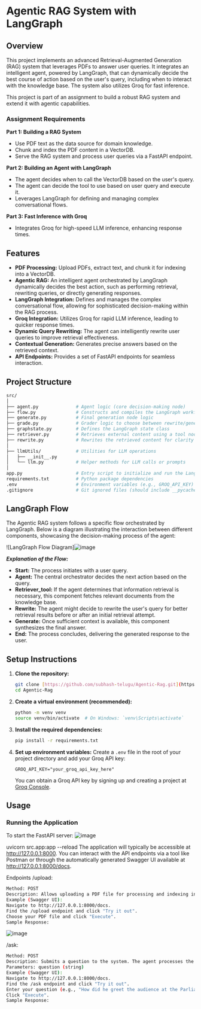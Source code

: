 # Agentic RAG System with LangGraph

## Overview

This project implements an advanced Retrieval-Augmented Generation (RAG) system that leverages PDFs to answer user queries. It integrates an intelligent agent, powered by LangGraph, that can dynamically decide the best course of action based on the user's query, including when to interact with the knowledge base. The system also utilizes Groq for fast inference.

This project is part of an assignment to build a robust RAG system and extend it with agentic capabilities.

### Assignment Requirements

**Part 1: Building a RAG System**
* Use PDF text as the data source for domain knowledge.
* Chunk and index the PDF content in a VectorDB.
* Serve the RAG system and process user queries via a FastAPI endpoint.

**Part 2: Building an Agent with LangGraph**
* The agent decides when to call the VectorDB based on the user's query.
* The agent can decide the tool to use based on user query and execute it.
* Leverages LangGraph for defining and managing complex conversational flows.

**Part 3: Fast Inference with Groq**
* Integrates Groq for high-speed LLM inference, enhancing response times.

## Features

* **PDF Processing:** Upload PDFs, extract text, and chunk it for indexing into a VectorDB.
* **Agentic RAG:** An intelligent agent orchestrated by LangGraph dynamically decides the best action, such as performing retrieval, rewriting queries, or directly generating responses.
* **LangGraph Integration:** Defines and manages the complex conversational flow, allowing for sophisticated decision-making within the RAG process.
* **Groq Integration:** Utilizes Groq for rapid LLM inference, leading to quicker response times.
* **Dynamic Query Rewriting:** The agent can intelligently rewrite user queries to improve retrieval effectiveness.
* **Contextual Generation:** Generates precise answers based on the retrieved context.
* **API Endpoints:** Provides a set of FastAPI endpoints for seamless interaction.

## Project Structure

```bash
src/
│
├── agent.py              # Agent logic (core decision-making node)
├── flow.py               # Constructs and compiles the LangGraph workflow
├── generate.py           # Final generation node logic
├── grade.py              # Grader logic to choose between rewrite/generate
├── graphstate.py         # Defines the LangGraph state class
├── retriever.py          # Retrieves external content using a tool node
├── rewrite.py            # Rewrites the retrieved content for clarity or improvement
│
├── llmUtils/             # Utilities for LLM operations
│   ├── __init__.py
│   └── llm.py            # Helper methods for LLM calls or prompts
│
app.py                    # Entry script to initialize and run the LangGraph
requirements.txt          # Python package dependencies
.env                      # Environment variables (e.g., GROQ_API_KEY)
.gitignore                # Git ignored files (should include __pycache__, .env, etc.)

```

## LangGraph Flow

The Agentic RAG system follows a specific flow orchestrated by LangGraph. Below is a diagram illustrating the interaction between different components, showcasing the decision-making process of the agent:

![LangGraph Flow Diagram]![image](https://github.com/user-attachments/assets/c92a5af1-378a-44d4-8ec6-b1820a87b74c)


**_Explanation of the Flow:_**
* **Start:** The process initiates with a user query.
* **Agent:** The central orchestrator decides the next action based on the query.
* **Retriever_tool:** If the agent determines that information retrieval is necessary, this component fetches relevant documents from the knowledge base.
* **Rewrite:** The agent might decide to rewrite the user's query for better retrieval results before or after an initial retrieval attempt.
* **Generate:** Once sufficient context is available, this component synthesizes the final answer.
* **End:** The process concludes, delivering the generated response to the user.

## Setup Instructions

1.  **Clone the repository:**
    ```bash
    git clone [https://github.com/subhash-telugu/Agentic-Rag.git](https://github.com/subhash-telugu/Agentic-Rag.git)
    cd Agentic-Rag
    ```

2.  **Create a virtual environment (recommended):**
    ```bash
    python -m venv venv
    source venv/bin/activate  # On Windows: `venv\Scripts\activate`
    ```

3.  **Install the required dependencies:**
    ```bash
    pip install -r requirements.txt
    ```

4.  **Set up environment variables:**
    Create a `.env` file in the root of your project directory and add your Groq API key:
    ```
    GROQ_API_KEY="your_groq_api_key_here"
    ```
    You can obtain a Groq API key by signing up and creating a project at [Groq Console](https://console.groq.com/).

## Usage

### Running the Application

To start the FastAPI server:
![image](https://github.com/user-attachments/assets/528c1983-a040-4198-bd63-672b96486b05)


uvicorn src.app:app --reload
The application will typically be accessible at http://127.0.0.1:8000. You can interact with the API endpoints via a tool like Postman or through the automatically generated Swagger UI available at http://127.0.0.1:8000/docs.

Endpoints
/upload:
```bash
Method: POST
Description: Allows uploading a PDF file for processing and indexing into the VectorDB.
Example (Swagger UI):
Navigate to http://127.0.0.1:8000/docs.
Find the /upload endpoint and click "Try it out".
Choose your PDF file and click "Execute".
Sample Response:
```
![image](https://github.com/user-attachments/assets/ce7e3eef-1520-4869-bd43-6da65b0b02fe)

/ask:
```bash
Method: POST
Description: Submits a question to the system. The agent processes the query using the RAG flow, potentially involving retrieval and generation.
Parameters: question (string)
Example (Swagger UI):
Navigate to http://127.0.0.1:8000/docs.
Find the /ask endpoint and click "Try it out".
Enter your question (e.g., "How did he greet the audience at the Parliament?").
Click "Execute".
Sample Response:
```
